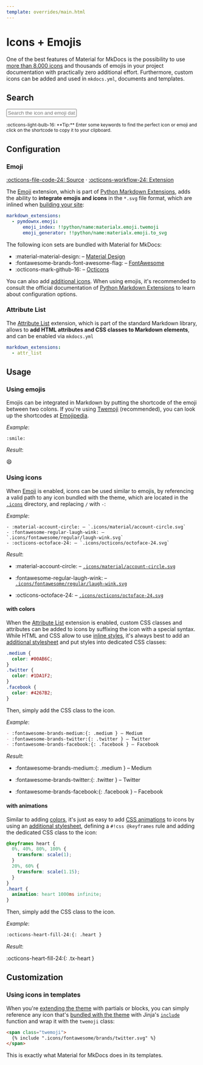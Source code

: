 ```yaml
---
template: overrides/main.html
---
```


# Icons + Emojis

One of the best features of Material for MkDocs is the possibility to use [more
than 8.000 icons][1] and thousands of emojis in your project documentation
with practically zero additional effort. Furthermore, custom icons can be added
and used in `mkdocs.yml`, documents and templates.

## Search

<div class="mdx-icon-search" data-mdx-component="icon-search">
  <input
    class="md-input md-input--stretch mdx-icon-search__input"
    placeholder="Search the icon and emoji database"
    data-mdx-component="icon-search-query"
  />
  <div class="mdx-icon-search-result" data-mdx-component="icon-search-result">
    <div class="mdx-icon-search-result__meta"></div>
    <ol class="mdx-icon-search-result__list"></ol>
  </div>
</div>
<small>
  :octicons-light-bulb-16:
  **Tip:** Enter some keywords to find the perfect icon or emoji and click on
  the shortcode to copy it to your clipboard.
</small>

## Configuration

### Emoji

[:octicons-file-code-24: Source][2] · [:octicons-workflow-24: Extension][3]

The [Emoji][3] extension, which is part of [Python Markdown Extensions][4],
adds the ability to __integrate emojis and icons__ in the `*.svg` file format,
which are inlined when [building your site][5]:

``` yaml
markdown_extensions:
  - pymdownx.emoji:
      emoji_index: !!python/name:materialx.emoji.twemoji
      emoji_generator: !!python/name:materialx.emoji.to_svg
```

The following icon sets are bundled with Material for MkDocs:

- :material-material-design: – [Material Design][6]
- :fontawesome-brands-font-awesome-flag: – [FontAwesome][7]
- :octicons-mark-github-16: – [Octicons][8]

You can also add [additional icons][9]. When using emojis, it's recommended to
consult the official documentation of [Python Markdown Extensions][3] to learn
about configuration options.

  [1]: icons-emojis.md#search
  [2]: https://github.com/squidfunk/mkdocs-material/blob/master/src/assets/stylesheets/main/extensions/pymdownx/_emoji.scss
  [3]: https://facelessuser.github.io/pymdown-extensions/extensions/emoji/
  [4]: https://facelessuser.github.io/pymdown-extensions/
  [5]: ../creating-your-site.md#building-your-site
  [6]: https://materialdesignicons.com/
  [7]: https://fontawesome.com/icons?d=gallery&m=free
  [8]: https://octicons.github.com/
  [9]: ../setup/changing-the-logo-and-icons.md#additional-icons

### Attribute List

The [Attribute List][10] extension, which is part of the standard Markdown
library, allows to __add HTML attributes and CSS classes to Markdown elements__,
and can be enabled via `mkdocs.yml`

``` yaml
markdown_extensions:
  - attr_list
```

  [10]: https://python-markdown.github.io/extensions/attr_list/

## Usage

### Using emojis

Emojis can be integrated in Markdown by putting the shortcode of the emoji
between two colons. If you're using [Twemoji][11] (recommended), you can look up
the shortcodes at [Emojipedia][12].

_Example_:

```
:smile: 
```

_Result_:

:smile:

  [11]: https://twemoji.twitter.com/
  [12]: https://emojipedia.org/twitter/

### Using icons

When [Emoji][13] is enabled, icons can be used similar to emojis, by referencing
a valid path to any icon bundled with the theme, which are located in the
[`.icons`][1] directory, and replacing `/` with `-`:

_Example_:

```
- :material-account-circle: – `.icons/material/account-circle.svg`
- :fontawesome-regular-laugh-wink: – `.icons/fontawesome/regular/laugh-wink.svg`
- :octicons-octoface-24: – `.icons/octicons/octoface-24.svg`
```

_Result_:

- :material-account-circle: – [`.icons/material/account-circle.svg`][14]
- :fontawesome-regular-laugh-wink: – [`.icons/fontawesome/regular/laugh-wink.svg`][15]
- :octicons-octoface-24: – [`.icons/octicons/octoface-24.svg`][16]

  [13]: #emoji
  [14]: https://raw.githubusercontent.com/squidfunk/mkdocs-material/master/material/.icons/material/account-circle.svg
  [15]: https://raw.githubusercontent.com/squidfunk/mkdocs-material/master/material/.icons/fontawesome/regular/laugh-wink.svg
  [16]: https://raw.githubusercontent.com/squidfunk/mkdocs-material/master/material/.icons/octicons/octoface-24.svg

#### with colors

When the [Attribute List][17] extension is enabled, custom CSS classes and
attributes can be added to icons by suffixing the icon with a special syntax.
While HTML and CSS allow to use [inline styles][18], it's always best to add
an [additional stylesheet][19] and put styles into dedicated CSS classes:

``` css
.medium {
  color: #00AB6C;
}
.twitter {
  color: #1DA1F2;
}
.facebook {
  color: #4267B2;
}
```

Then, simply add the CSS class to the icon.

<style>
  .medium {
    color: #00AB6C;
  }
  .twitter {
    color: #1DA1F2;
  }
  .facebook {
    color: #4267B2;
  }
</style>

_Example_:

``` markdown
- :fontawesome-brands-medium:{: .medium } – Medium
- :fontawesome-brands-twitter:{: .twitter } – Twitter
- :fontawesome-brands-facebook:{: .facebook } – Facebook
```

_Result_:

- :fontawesome-brands-medium:{: .medium } – Medium
- :fontawesome-brands-twitter:{: .twitter } – Twitter
- :fontawesome-brands-facebook:{: .facebook } – Facebook

  [17]: #attribute-list
  [18]: https://developer.mozilla.org/en-US/docs/Web/HTML/Global_attributes/style
  [19]: ../customization.md#additional-css

#### with animations

Similar to adding [colors][20], it's just as easy to add [CSS animations][21] to
icons by using an [additional stylesheet][6], defining a `#!css @keyframes` rule
and adding the dedicated CSS class to the icon:

``` css
@keyframes heart {
  0%, 40%, 80%, 100% {
    transform: scale(1);
  }
  20%, 60% {
    transform: scale(1.15);
  }
}
.heart {
  animation: heart 1000ms infinite;
}
```

Then, simply add the CSS class to the icon.

_Example_:

``` markdown
:octicons-heart-fill-24:{: .heart }
```

_Result_:

:octicons-heart-fill-24:{: .tx-heart }

  [20]: #with-colors
  [21]: https://developer.mozilla.org/en-US/docs/Web/CSS/animation

## Customization

### Using icons in templates

When you're [extending the theme][22] with partials or blocks, you can simply
reference any icon that's [bundled with the theme][1] with Jinja's
[`include`][23] function and wrap it with the `twemoji` class:

``` html
<span class="twemoji">
  {% include ".icons/fontawesome/brands/twitter.svg" %}
</span>
```

This is exactly what Material for MkDocs does in its templates.

  [22]: ../customization.md#extending-the-theme
  [23]: https://jinja.palletsprojects.com/en/2.11.x/templates/#include
